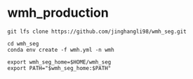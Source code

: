 # wmh_production

```git lfs clone https://github.com/jinghangli98/wmh_seg.git```

```
cd wmh_seg
conda env create -f wmh.yml -n wmh
```

```
export wmh_seg_home=$HOME/wmh_seg
export PATH="$wmh_seg_home:$PATH"
```
